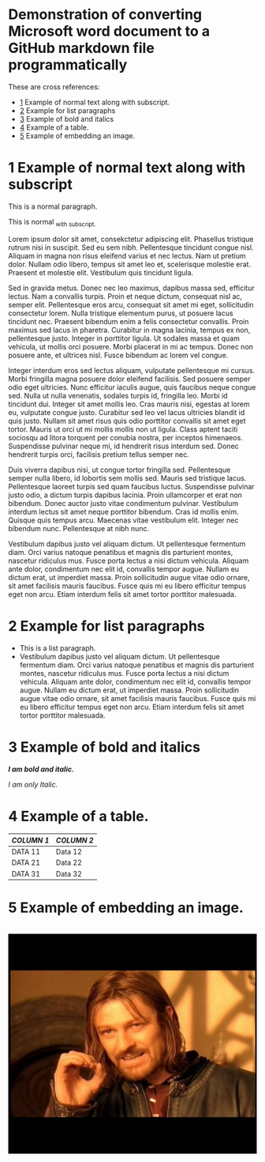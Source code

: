 # <a name=""/> Demonstration of converting Microsoft word document to a GitHub markdown file programmatically

These are cross references:

* [1](#1) Example of normal text along with subscript.
* [2](#2) Example for list paragraphs
* [3](#3) Example of bold and italics
* [4](#4) Example of a table.
* [5](#5) Example of embedding an image.

# <a name="1"/>1 Example of normal text along with subscript

This is a normal paragraph.

This is normal <sub>with subscript. </sub>

Lorem ipsum dolor sit amet, consekctetur adipiscing elit. Phasellus tristique rutrum nisi in suscipit. Sed eu sem nibh. Pellentesque tincidunt congue nisl. Aliquam in magna non risus eleifend varius et nec lectus. Nam ut pretium dolor. Nullam odio libero, tempus sit amet leo et, scelerisque molestie erat. Praesent et molestie elit. Vestibulum quis tincidunt ligula.

Sed in gravida metus. Donec nec leo maximus, dapibus massa sed, efficitur lectus. Nam a convallis turpis. Proin et neque dictum, consequat nisl ac, semper elit. Pellentesque eros arcu, consequat sit amet mi eget, sollicitudin consectetur lorem. Nulla tristique elementum purus, ut posuere lacus tincidunt nec. Praesent bibendum enim a felis consectetur convallis. Proin maximus sed lacus in pharetra. Curabitur in magna lacinia, tempus ex non, pellentesque justo. Integer in porttitor ligula. Ut sodales massa et quam vehicula, ut mollis orci posuere. Morbi placerat in mi ac tempus. Donec non posuere ante, et ultrices nisl. Fusce bibendum ac lorem vel congue.

Integer interdum eros sed lectus aliquam, vulputate pellentesque mi cursus. Morbi fringilla magna posuere dolor eleifend facilisis. Sed posuere semper odio eget ultricies. Nunc efficitur iaculis augue, quis faucibus neque congue sed. Nulla ut nulla venenatis, sodales turpis id, fringilla leo. Morbi id tincidunt dui. Integer sit amet mollis leo. Cras mauris nisi, egestas at lorem eu, vulputate congue justo. Curabitur sed leo vel lacus ultricies blandit id quis justo. Nullam sit amet risus quis odio porttitor convallis sit amet eget tortor. Mauris ut orci ut mi mollis mollis non ut ligula. Class aptent taciti sociosqu ad litora torquent per conubia nostra, per inceptos himenaeos. Suspendisse pulvinar neque mi, id hendrerit risus interdum sed. Donec hendrerit turpis orci, facilisis pretium tellus semper nec.

Duis viverra dapibus nisi, ut congue tortor fringilla sed. Pellentesque semper nulla libero, id lobortis sem mollis sed. Mauris sed tristique lacus. Pellentesque laoreet turpis sed quam faucibus luctus. Suspendisse pulvinar justo odio, a dictum turpis dapibus lacinia. Proin ullamcorper et erat non bibendum. Donec auctor justo vitae condimentum pulvinar. Vestibulum interdum lectus sit amet neque porttitor bibendum. Cras id mollis enim. Quisque quis tempus arcu. Maecenas vitae vestibulum elit. Integer nec bibendum nunc. Pellentesque at nibh nunc.

Vestibulum dapibus justo vel aliquam dictum. Ut pellentesque fermentum diam. Orci varius natoque penatibus et magnis dis parturient montes, nascetur ridiculus mus. Fusce porta lectus a nisi dictum vehicula. Aliquam ante dolor, condimentum nec elit id, convallis tempor augue. Nullam eu dictum erat, ut imperdiet massa. Proin sollicitudin augue vitae odio ornare, sit amet facilisis mauris faucibus. Fusce quis mi eu libero efficitur tempus eget non arcu. Etiam interdum felis sit amet tortor porttitor malesuada.

# <a name="2"/>2 Example for list paragraphs

* This is a list paragraph. 
* Vestibulum dapibus justo vel aliquam dictum. Ut pellentesque fermentum diam. Orci varius natoque penatibus et magnis dis parturient montes, nascetur ridiculus mus. Fusce porta lectus a nisi dictum vehicula. Aliquam ante dolor, condimentum nec elit id, convallis tempor augue. Nullam eu dictum erat, ut imperdiet massa. Proin sollicitudin augue vitae odio ornare, sit amet facilisis mauris faucibus. Fusce quis mi eu libero efficitur tempus eget non arcu. Etiam interdum felis sit amet tortor porttitor malesuada.

# <a name="3"/>3 Example of bold and italics

***I am bold and italic.*** 

*I am only Italic.* 

# <a name="4"/>4 Example of a table.

|***COLUMN 1***|***COLUMN 2***|
|---|---|
|DATA 11|Data 12|
|DATA 21|Data 22|
|DATA 31|Data 32|

# <a name="5"/>5 Example of embedding an image.

&emsp;&emsp;![](images/image1.jpg)

